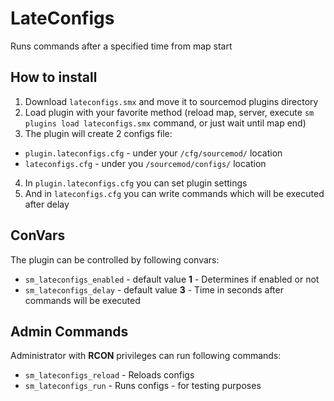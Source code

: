 # LateConfigs
Runs commands after a specified time from map start


## How to install
1. Download `lateconfigs.smx` and move it to sourcemod plugins directory
2. Load plugin with your favorite method (reload map, server, execute `sm plugins load lateconfigs.smx` command, or just wait until map end)
3. The plugin will create 2 configs file:
* `plugin.lateconfigs.cfg` - under your `/cfg/sourcemod/` location
* `lateconfigs.cfg` - under you `/sourcemod/configs/` location
4. In `plugin.lateconfigs.cfg` you can set plugin settings
5. And in `lateconfigs.cfg` you can write commands which will be executed after delay


## ConVars
The plugin can be controlled by following convars:
* `sm_lateconfigs_enabled` - default value **1** - Determines if enabled or not
* `sm_lateconfigs_delay` - default value **3** - Time in seconds after commands will be executed

## Admin Commands
Administrator with **RCON** privileges can run following commands:
* `sm_lateconfigs_reload` - Reloads configs
* `sm_lateconfigs_run` - Runs configs - for testing purposes
